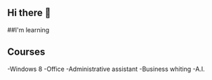 ## Hi there 👋

<!--
**macielemsf/macielemsf** is a ✨ _special_ ✨ repository because its `README.md` (this file) appears on your GitHub profile.


## I'm Maciele; I've 26 old; New to the world of technology but eager to learn;
## I’m currently working on advisor in Federal District Labor Secretary 
## I’m currently learning CyberSecurity 
## I’m looking for help with EVERYTHING
## How to reach me: macielemsf@gmail.com (personal profile) or maciele57972496@edu.df.senac.br (student profile)
## Fun fact: very curious and interested
-->
##I'm learning
            <i class="devicon-windows8-original-wordmark"></i><i class="devicon-oracle-original"></i>
            
## Courses       
-Windows 8
-Office
-Administrative assistant
-Business whiting
-A.I.

